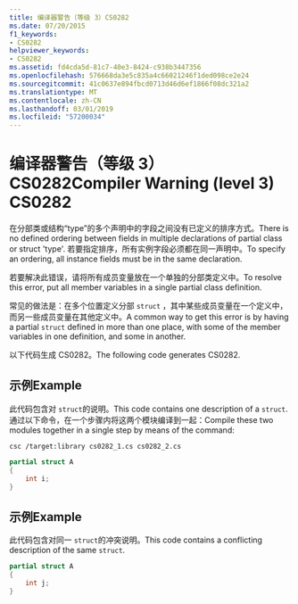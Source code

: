 ```yaml
---
title: 编译器警告（等级 3）CS0282
ms.date: 07/20/2015
f1_keywords:
- CS0282
helpviewer_keywords:
- CS0282
ms.assetid: fd4cda5d-81c7-40e3-8424-c938b3447356
ms.openlocfilehash: 576668da3e5c835a4c66021246f1ded098ce2e24
ms.sourcegitcommit: 41c0637e894fbcd0713d46d6ef1866f08dc321a2
ms.translationtype: MT
ms.contentlocale: zh-CN
ms.lasthandoff: 03/01/2019
ms.locfileid: "57200034"
---
```

# <a name="compiler-warning-level-3-cs0282"></a><span data-ttu-id="89d71-102">编译器警告（等级 3）CS0282</span><span class="sxs-lookup"><span data-stu-id="89d71-102">Compiler Warning (level 3) CS0282</span></span>

<span data-ttu-id="89d71-103">在分部类或结构“type”的多个声明中的字段之间没有已定义的排序方式。</span><span class="sxs-lookup"><span data-stu-id="89d71-103">There is no defined ordering between fields in multiple declarations of partial class or struct 'type'.</span></span> <span data-ttu-id="89d71-104">若要指定排序，所有实例字段必须都在同一声明中。</span><span class="sxs-lookup"><span data-stu-id="89d71-104">To specify an ordering, all instance fields must be in the same declaration.</span></span>

<span data-ttu-id="89d71-105">若要解决此错误，请将所有成员变量放在一个单独的分部类定义中。</span><span class="sxs-lookup"><span data-stu-id="89d71-105">To resolve this error, put all member variables in a single partial class definition.</span></span>

<span data-ttu-id="89d71-106">常见的做法是：在多个位置定义分部 `struct` ，其中某些成员变量在一个定义中，而另一些成员变量在其他定义中。</span><span class="sxs-lookup"><span data-stu-id="89d71-106">A common way to get this error is by having a partial `struct` defined in more than one place, with some of the member variables in one definition, and some in another.</span></span>

<span data-ttu-id="89d71-107">以下代码生成 CS0282。</span><span class="sxs-lookup"><span data-stu-id="89d71-107">The following code generates CS0282.</span></span>

## <a name="example"></a><span data-ttu-id="89d71-108">示例</span><span class="sxs-lookup"><span data-stu-id="89d71-108">Example</span></span>

<span data-ttu-id="89d71-109">此代码包含对 `struct`的说明。</span><span class="sxs-lookup"><span data-stu-id="89d71-109">This code contains one description of a `struct`.</span></span> <span data-ttu-id="89d71-110">通过以下命令，在一个步骤内将这两个模块编译到一起：</span><span class="sxs-lookup"><span data-stu-id="89d71-110">Compile these two modules together in a single step by means of the command:</span></span>

`csc /target:library cs0282_1.cs cs0282_2.cs`

```csharp
partial struct A
{
    int i;
}
```

## <a name="example"></a><span data-ttu-id="89d71-111">示例</span><span class="sxs-lookup"><span data-stu-id="89d71-111">Example</span></span>

<span data-ttu-id="89d71-112">此代码包含对同一 `struct`的冲突说明。</span><span class="sxs-lookup"><span data-stu-id="89d71-112">This code contains a conflicting description of the same `struct`.</span></span>

```csharp
partial struct A
{
    int j;
}
```
